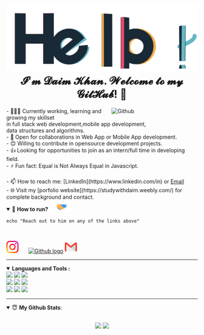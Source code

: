<h1 align="center"> <img src="https://github.com/Daim-Nickel-Penny/Daim-Nickel-Penny/blob/master/Assets/hello.gif" alt="hello-gif"> <br >𝓘'𝓶 𝓓𝓪𝓲𝓶 𝓚𝓱𝓪𝓷</a>. 𝓦𝓮𝓵𝓬𝓸𝓶𝓮 𝓽𝓸 𝓶𝔂 𝓖𝓲𝓽𝓗𝓾𝓫! 🤗</h1>


<img width="45%" align="right" alt="Github" src="https://raw.githubusercontent.com/onimur/.github/master/.resources/git-header.svg" />
- 👨🏽‍💻 Currently working, learning and growing my skillset<br/> in full stack web development,mobile app development,<br/> data structures and algorithms.<br/>
- 🤝 Open for collaborations in Web App or Mobile App development.<br/>
- 😊 Willing to contribute in opensource development projects.<br/>
- 👍 Looking for opportunities to join as an intern/full time in developing field.<br/>
- ⚡ Fun fact: Equal is Not Always Equal in Javascript.<br/>
<br/>
- 📫 How to reach me: [LinkedIn](https://www.linkedin.com/in) or <a href="mailto:daimk558@gmail.com">Email</a><br/>
- 🌐 Visit my [porfolio website](https://studywithdaim.weebly.com/) for complete background and contact.

<details open>
<summary>🤝 <b>How to run? </b><img src="https://github.com/Daim-Nickel-Penny/Daim-Nickel-Penny/blob/master/Assets/Handshake.gif" height="29px">
</summary>
  
```shell
echo "Reach out to him on any of the links above"
```
<br/>

[<img src="https://github.com/Daim-Nickel-Penny/Daim-Nickel-Penny/blob/master/Assets/Instagram.svg" alt="instagram logo" width="32"  style="max-width:100%; margin-right:22px">](https://www.instagram.com/i_am_daim_)  [<img src="https://cdn.svgporn.com/logos/github-icon.svg" alt="Github logo" width="34">](https://github.com/)  [<img src="https://github.com/Daim-Nickel-Penny/Daim-Nickel-Penny/blob/master/Assets/Gmail.svg" alt="Gmail logo" height="32">](mailto:daimk558@gmail.com)


</details>

---

<details open>

  <summary> <b>Languages and Tools :</b></summary>
    <code><img width="10%" src="https://www.vectorlogo.zone/logos/java/java-ar21.svg"></code>
  <code><img width="10%" src="https://www.vectorlogo.zone/logos/android/android-ar21.svg"></code>
  <code><img width="10%" src="https://www.vectorlogo.zone/logos/reactjs/reactjs-ar21.svg"></code>
  <br />
  <code><img width="10%" src="https://www.vectorlogo.zone/logos/w3_html5/w3_html5-ar21.svg"></code>
  <code><img width="10%" src="https://www.vectorlogo.zone/logos/netlifyapp_watercss/netlifyapp_watercss-ar21.svg"></code>
  <code><img width="10%" src="https://www.vectorlogo.zone/logos/javascript/javascript-ar21.svg"></code>
  <br />
  <code><img width="10%" src="https://www.vectorlogo.zone/logos/git-scm/git-scm-ar21.svg"></code>
  <code><img width="10%" src="https://www.vectorlogo.zone/logos/npmjs/npmjs-ar21.svg"></code>
  <code><img width="10%" src="https://www.vectorlogo.zone/logos/nodejs/index.html"></code>

</details>

---

<details open>
 <summary> 😇 <b>My Github Stats</b>: </summary>

<br>


<p align = "center">
  <img src = "https://github-readme-stats.vercel.app/api?username=Daim-Nickel-Penny&theme=highcontrast&show_icons=true&count_private=true">
  <img src = "https://github-readme-stats.vercel.app/api/top-langs/?username=Daim-Nickel-Penny&theme=highcontrast">
  
</p>

</details>
